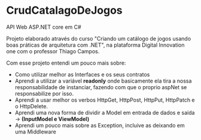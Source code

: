 # CrudCatalagoDeJogos
API Web ASP.NET core em C#

Projeto elaborado através do curso "Criando um catálogo de jogos usando boas práticas de arquitetura com .NET", na plataforma Digital Innovation one com o professor Thiago Campos.

Com esse projeto entendi um pouco mais sobre:

 - Como utilizar melhor as Interfaces e os seus contratos
 - Aprendi a utilizar a variável **readonly** onde basicamente ela tira a nossa responsabilidade de instanciar, fazendo com que o proprio aspNet se responsabilize por isso.
 - Aprendi a usar melhor os verbos HttpGet, HttpPost, HttpPut, HttpPatch e o HttpDelete.
 - Aprendi uma nova forma de dividir a Model em entrada de dados e saída -> **(InputModel e ViewModel)**
 - Aprendi um pouco mais sobre as Exception, incluive as deixando em uma Middleware
